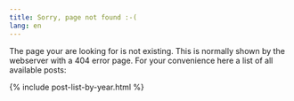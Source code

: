 ```yaml
---
title: Sorry, page not found :-(
lang: en
---
```

The page your are looking for is not existing. This is normally shown by the webserver with a 404 error page. For your convenience here a list of all available posts:

{% include post-list-by-year.html %}
